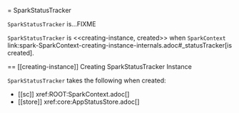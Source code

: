 = SparkStatusTracker

`SparkStatusTracker` is...FIXME

`SparkStatusTracker` is <<creating-instance, created>> when `SparkContext` link:spark-SparkContext-creating-instance-internals.adoc#_statusTracker[is created].

== [[creating-instance]] Creating SparkStatusTracker Instance

`SparkStatusTracker` takes the following when created:

* [[sc]] xref:ROOT:SparkContext.adoc[]
* [[store]] xref:core:AppStatusStore.adoc[]
